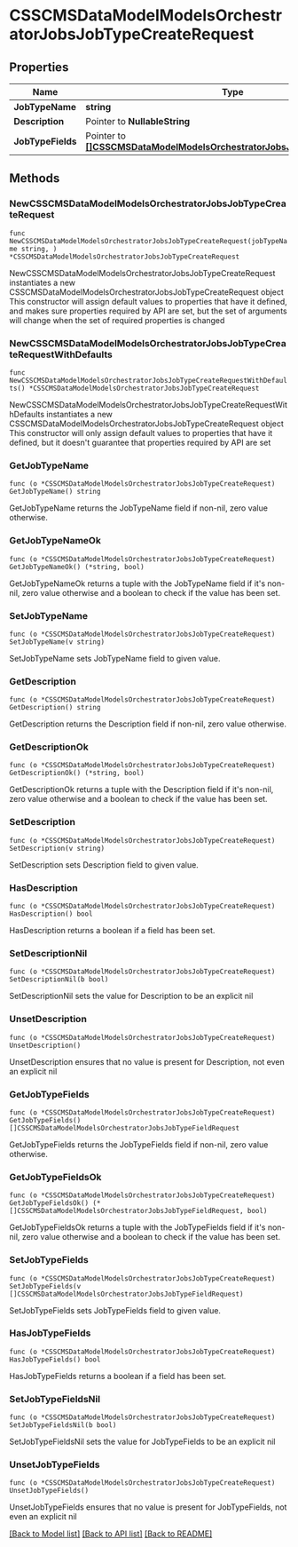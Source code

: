 # CSSCMSDataModelModelsOrchestratorJobsJobTypeCreateRequest

## Properties

Name | Type | Description | Notes
------------ | ------------- | ------------- | -------------
**JobTypeName** | **string** |  | 
**Description** | Pointer to **NullableString** |  | [optional] 
**JobTypeFields** | Pointer to [**[]CSSCMSDataModelModelsOrchestratorJobsJobTypeFieldRequest**](CSSCMSDataModelModelsOrchestratorJobsJobTypeFieldRequest.md) |  | [optional] 

## Methods

### NewCSSCMSDataModelModelsOrchestratorJobsJobTypeCreateRequest

`func NewCSSCMSDataModelModelsOrchestratorJobsJobTypeCreateRequest(jobTypeName string, ) *CSSCMSDataModelModelsOrchestratorJobsJobTypeCreateRequest`

NewCSSCMSDataModelModelsOrchestratorJobsJobTypeCreateRequest instantiates a new CSSCMSDataModelModelsOrchestratorJobsJobTypeCreateRequest object
This constructor will assign default values to properties that have it defined,
and makes sure properties required by API are set, but the set of arguments
will change when the set of required properties is changed

### NewCSSCMSDataModelModelsOrchestratorJobsJobTypeCreateRequestWithDefaults

`func NewCSSCMSDataModelModelsOrchestratorJobsJobTypeCreateRequestWithDefaults() *CSSCMSDataModelModelsOrchestratorJobsJobTypeCreateRequest`

NewCSSCMSDataModelModelsOrchestratorJobsJobTypeCreateRequestWithDefaults instantiates a new CSSCMSDataModelModelsOrchestratorJobsJobTypeCreateRequest object
This constructor will only assign default values to properties that have it defined,
but it doesn't guarantee that properties required by API are set

### GetJobTypeName

`func (o *CSSCMSDataModelModelsOrchestratorJobsJobTypeCreateRequest) GetJobTypeName() string`

GetJobTypeName returns the JobTypeName field if non-nil, zero value otherwise.

### GetJobTypeNameOk

`func (o *CSSCMSDataModelModelsOrchestratorJobsJobTypeCreateRequest) GetJobTypeNameOk() (*string, bool)`

GetJobTypeNameOk returns a tuple with the JobTypeName field if it's non-nil, zero value otherwise
and a boolean to check if the value has been set.

### SetJobTypeName

`func (o *CSSCMSDataModelModelsOrchestratorJobsJobTypeCreateRequest) SetJobTypeName(v string)`

SetJobTypeName sets JobTypeName field to given value.


### GetDescription

`func (o *CSSCMSDataModelModelsOrchestratorJobsJobTypeCreateRequest) GetDescription() string`

GetDescription returns the Description field if non-nil, zero value otherwise.

### GetDescriptionOk

`func (o *CSSCMSDataModelModelsOrchestratorJobsJobTypeCreateRequest) GetDescriptionOk() (*string, bool)`

GetDescriptionOk returns a tuple with the Description field if it's non-nil, zero value otherwise
and a boolean to check if the value has been set.

### SetDescription

`func (o *CSSCMSDataModelModelsOrchestratorJobsJobTypeCreateRequest) SetDescription(v string)`

SetDescription sets Description field to given value.

### HasDescription

`func (o *CSSCMSDataModelModelsOrchestratorJobsJobTypeCreateRequest) HasDescription() bool`

HasDescription returns a boolean if a field has been set.

### SetDescriptionNil

`func (o *CSSCMSDataModelModelsOrchestratorJobsJobTypeCreateRequest) SetDescriptionNil(b bool)`

 SetDescriptionNil sets the value for Description to be an explicit nil

### UnsetDescription
`func (o *CSSCMSDataModelModelsOrchestratorJobsJobTypeCreateRequest) UnsetDescription()`

UnsetDescription ensures that no value is present for Description, not even an explicit nil
### GetJobTypeFields

`func (o *CSSCMSDataModelModelsOrchestratorJobsJobTypeCreateRequest) GetJobTypeFields() []CSSCMSDataModelModelsOrchestratorJobsJobTypeFieldRequest`

GetJobTypeFields returns the JobTypeFields field if non-nil, zero value otherwise.

### GetJobTypeFieldsOk

`func (o *CSSCMSDataModelModelsOrchestratorJobsJobTypeCreateRequest) GetJobTypeFieldsOk() (*[]CSSCMSDataModelModelsOrchestratorJobsJobTypeFieldRequest, bool)`

GetJobTypeFieldsOk returns a tuple with the JobTypeFields field if it's non-nil, zero value otherwise
and a boolean to check if the value has been set.

### SetJobTypeFields

`func (o *CSSCMSDataModelModelsOrchestratorJobsJobTypeCreateRequest) SetJobTypeFields(v []CSSCMSDataModelModelsOrchestratorJobsJobTypeFieldRequest)`

SetJobTypeFields sets JobTypeFields field to given value.

### HasJobTypeFields

`func (o *CSSCMSDataModelModelsOrchestratorJobsJobTypeCreateRequest) HasJobTypeFields() bool`

HasJobTypeFields returns a boolean if a field has been set.

### SetJobTypeFieldsNil

`func (o *CSSCMSDataModelModelsOrchestratorJobsJobTypeCreateRequest) SetJobTypeFieldsNil(b bool)`

 SetJobTypeFieldsNil sets the value for JobTypeFields to be an explicit nil

### UnsetJobTypeFields
`func (o *CSSCMSDataModelModelsOrchestratorJobsJobTypeCreateRequest) UnsetJobTypeFields()`

UnsetJobTypeFields ensures that no value is present for JobTypeFields, not even an explicit nil

[[Back to Model list]](../README.md#documentation-for-models) [[Back to API list]](../README.md#documentation-for-api-endpoints) [[Back to README]](../README.md)



